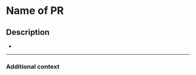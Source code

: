 # **Name of PR**

<!-- This PR fixes #NUMBER_OF_THE_ISSUE, and fixes #NUMBER_OF_THE_ISSUE -->

## **Description**

<!--  📛📛
Please include a summary of the change and/or which issue is fixed.
List any dependencies required for this change, if there are any.
📛📛 -->

*

---

### **Additional context**

<!-- Add any other context or additional information about the pull request.-->
